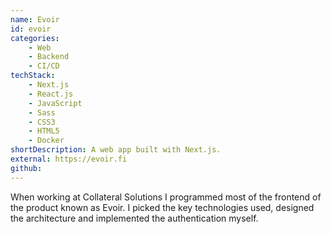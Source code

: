 ```yaml
---
name: Evoir
id: evoir
categories:
    - Web
    - Backend
    - CI/CD
techStack:
    - Next.js
    - React.js
    - JavaScript
    - Sass
    - CSS3
    - HTML5
    - Docker
shortDescription: A web app built with Next.js.
external: https://evoir.fi
github:
---
```


When working at Collateral Solutions I programmed most of the frontend of the
product known as Evoir. I picked the key technologies used, designed the
architecture and implemented the authentication myself.